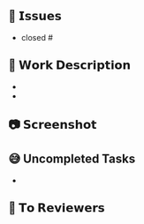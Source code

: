 ## 📌 𝗜𝘀𝘀𝘂𝗲𝘀
- closed #

## 📎 𝗪𝗼𝗿𝗸 𝗗𝗲𝘀𝗰𝗿𝗶𝗽𝘁𝗶𝗼𝗻
- 
-

## 📷 𝗦𝗰𝗿𝗲𝗲𝗻𝘀𝗵𝗼𝘁


## 😅 Uncompleted Tasks
- 

## 💬 𝗧𝗼 𝗥𝗲𝘃𝗶𝗲𝘄𝗲𝗿𝘀
